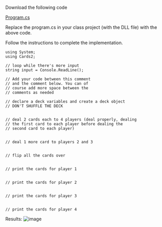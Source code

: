 Download the following code

[Program.cs](https://drive.google.com/file/d/1QNsAy9lvVEtayRuP-fpy5LrKGQ4hJuVG/view)

Replace the program.cs in your class project (with the DLL file) with the above code. 

Follow the instructions to complete the implementation.

```
﻿using System;
using Cards2;

// loop while there's more input
string input = Console.ReadLine();

// Add your code between this comment
// and the comment below. You can of
// course add more space between the
// comments as needed

// declare a deck variables and create a deck object
// DON'T SHUFFLE THE DECK


// deal 2 cards each to 4 players (deal properly, dealing
// the first card to each player before dealing the
// second card to each player)


// deal 1 more card to players 2 and 3


// flip all the cards over


// print the cards for player 1


// print the cards for player 2


// print the cards for player 3


// print the cards for player 4
```
Results:
![image](https://github.com/user-attachments/assets/4d2763e0-e2e5-40fe-8bfa-b4acef565ac3)
